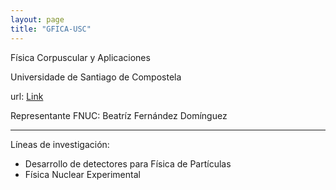 ```yaml
---
layout: page
title: "GFICA-USC"
---
```


Física Corpuscular y Aplicaciones

Universidade de Santiago de Compostela

url: [Link](https://investigacion.usc.gal/grupos/4751/detalle?lang=es)

Representante FNUC: Beatríz Fernández Domínguez

---

Líneas de investigación:

- Desarrollo de detectores para Física de Partículas
- Física Nuclear Experimental
